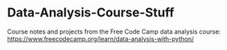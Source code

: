 # Data-Analysis-Course-Stuff
Course notes and projects from the Free Code Camp data analysis course: https://www.freecodecamp.org/learn/data-analysis-with-python/

